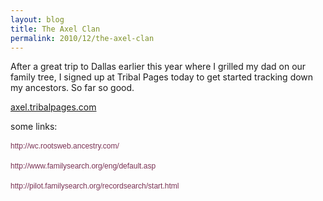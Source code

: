```yaml
---
layout: blog
title: The Axel Clan
permalink: 2010/12/the-axel-clan
---
```


<p>After a great trip to Dallas earlier this year where I grilled my dad on our family tree, I signed up at Tribal Pages today to get started tracking down my ancestors. So far so good.</p>
<p><a href="http://axel.tribalpages.com/" target="_blank">axel.tribalpages.com</a></p>
<p>some links:</p>
<p><span style="font-family: Arial, Tahoma, Verdana; line-height: 18px; font-size: 12px; color: #333333;"><a style="color: #7a3254; text-decoration: none;" href="http://wc.rootsweb.ancestry.com/" target="_blank">http://wc.rootsweb.ancestry.com/</a></span></p>
<p><span style="font-family: Arial, Tahoma, Verdana; line-height: 18px; font-size: 12px; color: #333333;"><a style="color: #7a3254; text-decoration: none;" href="http://wc.rootsweb.ancestry.com/" target="_blank"></a></span><span style="font-family: Arial, Tahoma, Verdana; line-height: 18px; font-size: 12px; color: #333333;"><a style="color: #7a3254; text-decoration: none;" href="http://www.familysearch.org/eng/default.asp" target="_blank">http://www.familysearch.org/eng/default.asp</a></span></p>
<p><span style="font-family: Arial, Tahoma, Verdana; line-height: 18px; font-size: 12px; color: #333333;"><a style="color: #7a3254; text-decoration: none;" href="http://pilot.familysearch.org/recordsearch/start.html" target="_blank">http://pilot.familysearch.org/recordsearch/start.html</a></span></p>
<p><span style="font-family: Arial, Helvetica, sans-serif; color: #333333;"><span style="line-height: normal;"><br />
</span></span></p>
